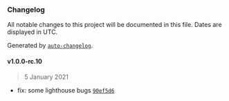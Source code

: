 ### Changelog

All notable changes to this project will be documented in this file. Dates are displayed in UTC.

Generated by [`auto-changelog`](https://github.com/CookPete/auto-changelog).

#### v1.0.0-rc.10

> 5 January 2021

- fix: some lighthouse bugs [`90ef5d6`](https://github.com/deleonio/kopfrechentrainer/commit/90ef5d640588a65585173fdbbfaa82503a9b912f)
